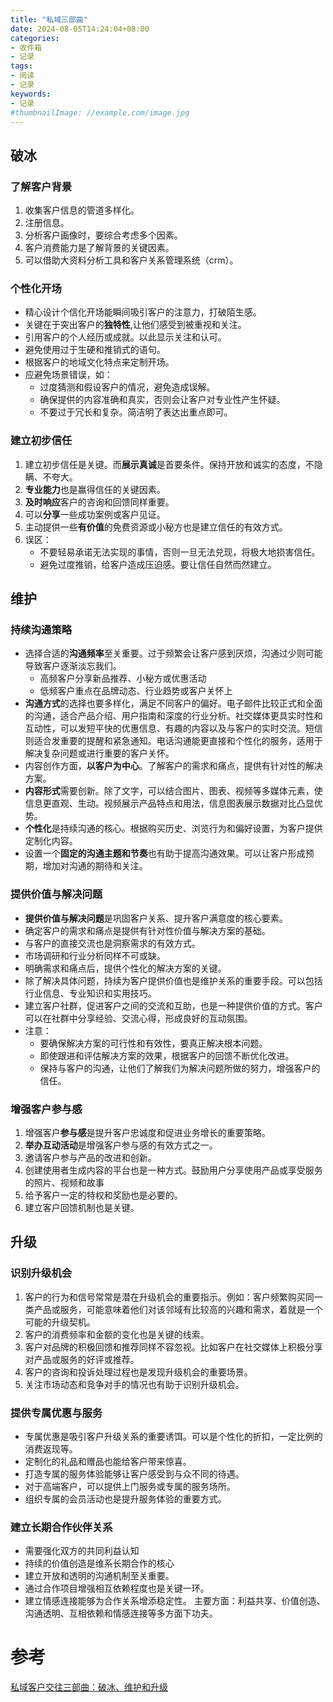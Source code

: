 ```yaml
---
title: "私域三部曲"
date: 2024-08-05T14:24:04+08:00
categories:
- 收件箱
- 记录
tags:
- 阅读
- 记录
keywords:
- 记录
#thumbnailImage: //example.com/image.jpg
---
```


<!--more-->
## 破冰
### 了解客户背景
1. 收集客户信息的管道多样化。
2. 注册信息。
3. 分析客户画像时，要综合考虑多个因素。
4. 客户消费能力是了解背景的关键因素。
5. 可以借助大资料分析工具和客户关系管理系统（crm）。

### 个性化开场
- 精心设计个信化开场能瞬间吸引客户的注意力，打破陌生感。
- 关键在于突出客户的**独特性**,让他们感受到被重视和关注。
- 引用客户的个人经历或成就。以此显示关注和认可。
- 避免使用过于生硬和推销式的语句。
- 根据客户的地域文化特点来定制开场。
- 应避免场景错误，如：
    - 过度猜测和假设客户的情况，避免造成误解。
    - 确保提供的内容准确和真实，否则会让客户对专业性产生怀疑。
    - 不要过于冗长和复杂。简洁明了表达出重点即可。

### 建立初步信任
1. 建立初步信任是关键。而**展示真诚**是首要条件。保持开放和诚实的态度，不隐瞒、不夸大。
2. **专业能力**也是赢得信任的关键因素。
3. **及时响应**客户的咨询和回馈同样重要。
4. 可以**分享**一些成功案例或客户见证。
5. 主动提供一些**有价值**的免费资源或小秘方也是建立信任的有效方式。
6. 误区：
    - 不要轻易承诺无法实现的事情，否则一旦无法兑现，将极大地损害信任。
    - 避免过度推销，给客户造成压迫感。要让信任自然而然建立。

## 维护
### 持续沟通策略
- 选择合适的**沟通频率**至关重要。过于频繁会让客户感到厌烦，沟通过少则可能导致客户逐渐淡忘我们。
    - 高频客户分享新品推荐、小秘方或优惠活动
    - 低频客户重点在品牌动态、行业趋势或客户关怀上
- **沟通方式**的选择也要多样化，满足不同客户的偏好。电子邮件比较正式和全面的沟通，适合产品介绍、用户指南和深度的行业分析。社交媒体更具实时性和互动性，可以发短平快的优惠信息、有趣的内容以及与客户的实时交流。短信则适合发重要的提醒和紧急通知。电话沟通能更直接和个性化的服务，适用于解决复杂问题或进行重要的客户关怀。
- 内容创作方面，**以客户为中心**。了解客户的需求和痛点，提供有针对性的解决方案。
- **内容形式**需要创新。除了文字，可以结合图片、图表、视频等多媒体元素，使信息更直观、生动。视频展示产品特点和用法，信息图表展示数据对比凸显优势。
- **个性化**是持续沟通的核心。根据购买历史、浏览行为和偏好设置，为客户提供定制化内容。
- 设置一个**固定的沟通主题和节奏**也有助于提高沟通效果。可以让客户形成预期，增加对沟通的期待和关注。

### 提供价值与解决问题
- **提供价值与解决问题**是巩固客户关系、提升客户满意度的核心要素。
- 确定客户的需求和痛点是提供有针对性价值与解决方案的基础。
- 与客户的直接交流也是洞察需求的有效方式。
- 市场调研和行业分析同样不可或缺。
- 明确需求和痛点后，提供个性化的解决方案的关键。
- 除了解决具体问题，持续为客户提供价值也是维护关系的重要手段。可以包括行业信息、专业知识和实用技巧。
- 建立客户社群，促进客户之间的交流和互助，也是一种提供价值的方式。客户可以在社群中分享经验、交流心得，形成良好的互动氛围。
- 注意：
    - 要确保解决方案的可行性和有效性，要真正解决根本问题。
    - 即使跟进和评估解决方案的效果，根据客户的回馈不断优化改进。
    - 保持与客户的沟通，让他们了解我们为解决问题所做的努力，增强客户的信任。

### 增强客户参与感
1. 增强客户**参与感**是提升客户忠诚度和促进业务增长的重要策略。
2. **举办互动活动**是增强客户参与感的有效方式之一。
3. 邀请客户参与产品的改进和创新。
4. 创建使用者生成内容的平台也是一种方式。鼓励用户分享使用产品或享受服务的照片、视频和故事
5. 给予客户一定的特权和奖励也是必要的。
6. 建立客户回馈机制也是关键。

## 升级
### 识别升级机会
1. 客户的行为和信号常常是潜在升级机会的重要指示。例如：客户频繁购买同一类产品或服务，可能意味着他们对该邻域有比较高的兴趣和需求，着就是一个可能的升级契机。
2. 客户的消费频率和金额的变化也是关键的线索。
3. 客户对品牌的积极回馈和推荐同样不容忽视。比如客户在社交媒体上积极分享对产品或服务的好评或推荐。
4. 客户的咨询和投诉处理过程也是发现升级机会的重要场景。
5. 关注市场动态和竞争对手的情况也有助于识别升级机会。

### 提供专属优惠与服务
- 专属优惠是吸引客户升级关系的重要诱饵。可以是个性化的折扣，一定比例的消费返现等。
- 定制化的礼品和赠品也能给客户带来惊喜。
- 打造专属的服务体验能够让客户感受到与众不同的待遇。
- 对于高端客户，可以提供上门服务或专属的服务场所。
- 组织专属的会员活动也是提升服务体验的重要方式。
### 建立长期合作伙伴关系
- 需要强化双方的共同利益认知
- 持续的价值创造是维系长期合作的核心
- 建立开放和透明的沟通机制至关重要。
- 通过合作项目增强相互依赖程度也是关键一环。
- 建立情感连接能够为合作关系增添稳定性。
主要方面：利益共享、价值创造、沟通透明、互相依赖和情感连接等多方面下功夫。


# 参考
[私域客户交往三部曲：破冰、维护和升级](https://www.woshipm.com/operate/6092915.html)